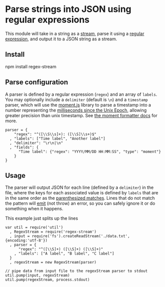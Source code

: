 # Parse strings into JSON using regular expressions

This module will take in a string as a [stream](http://nodejs.org/docs/latest/api/stream.html), parse it using a [regular expression](https://developer.mozilla.org/en/JavaScript/Guide/Regular_Expressions), and output it to a JSON string as a stream.


## Install

npm install regex-stream


## Parse configuration

A parser is defined by a regular expression (`regex`) and an array of `labels`. You may optionally include a `delimiter` (default is `\n`) and a `timestamp` parser, which will use the [moment.js](http://momentjs.com/) library to parse a timestamp into a number representing the [milliseconds since the Unix Epoch](http://momentjs.com/docs/#/parsing/milliseconds-since-the-unix-epoch/), allowing greater precision than unix timestamp. See [the moment formatter docs](http://momentjs.com/docs/#/parsing/string-format/) for more.

    parser = {
        "regex": "^([\\S\\s]+): ([\\S]\\s+)$"
      , "labels": ["Time label", "Another label"]
      , "delimiter": "\r\n|\n"
      , "fields": {
          "Time label": {"regex": "YYYY/MM/DD HH:MM:SS", "type": "moment"}
        }
    }


## Usage

The parser will output JSON for each line (defined by a `delimiter`) in the file, where the keys for each associated value is defined by `labels` that are in the same order as the [parenthesized matches](https://developer.mozilla.org/en/JavaScript/Guide/Regular_Expressions#Using_Parenthesized_Substring_Matches). Lines that do not match the pattern will [emit](http://nodejs.org/docs/latest/api/events.html#events_class_events_eventemitter) (not throw) an error, so you can safely ignore it or do something when it happens.

This example just splits up the lines

    var util = require('util')
      , RegexStream = require('regex-stream')
      , input = require('fs').createReadStream('./data.txt', {encoding:'utf-8'})
      , parser = {
          "regex": "^([\\S]+) ([\\S]+) ([\\S]+)"
        , "labels": ["A label", "B label", "C label"]
      }
      , regexStream = new RegexStream(parser)

    // pipe data from input file to the regexStream parser to stdout
    util.pump(input, regexStream)
    util.pump(regexStream, process.stdout)
